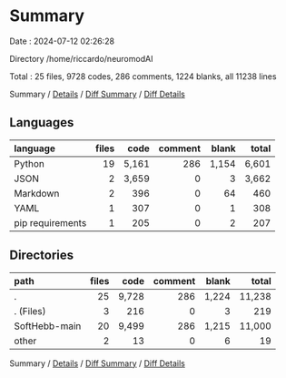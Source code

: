 # Summary

Date : 2024-07-12 02:26:28

Directory /home/riccardo/neuromodAI

Total : 25 files,  9728 codes, 286 comments, 1224 blanks, all 11238 lines

Summary / [Details](details.md) / [Diff Summary](diff.md) / [Diff Details](diff-details.md)

## Languages
| language | files | code | comment | blank | total |
| :--- | ---: | ---: | ---: | ---: | ---: |
| Python | 19 | 5,161 | 286 | 1,154 | 6,601 |
| JSON | 2 | 3,659 | 0 | 3 | 3,662 |
| Markdown | 2 | 396 | 0 | 64 | 460 |
| YAML | 1 | 307 | 0 | 1 | 308 |
| pip requirements | 1 | 205 | 0 | 2 | 207 |

## Directories
| path | files | code | comment | blank | total |
| :--- | ---: | ---: | ---: | ---: | ---: |
| . | 25 | 9,728 | 286 | 1,224 | 11,238 |
| . (Files) | 3 | 216 | 0 | 3 | 219 |
| SoftHebb-main | 20 | 9,499 | 286 | 1,215 | 11,000 |
| other | 2 | 13 | 0 | 6 | 19 |

Summary / [Details](details.md) / [Diff Summary](diff.md) / [Diff Details](diff-details.md)